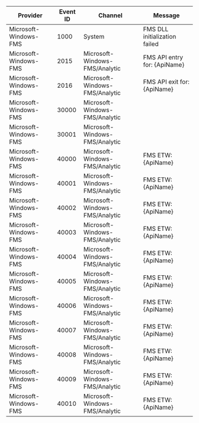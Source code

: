 Provider               |  Event ID  |  Channel                         |  Message
-----------------------|------------|----------------------------------|-------------------------------
Microsoft-Windows-FMS  |  1000      |  System                          |  FMS DLL initialization failed
Microsoft-Windows-FMS  |  2015      |  Microsoft-Windows-FMS/Analytic  |  FMS API entry for: {ApiName}
Microsoft-Windows-FMS  |  2016      |  Microsoft-Windows-FMS/Analytic  |  FMS API exit for: {ApiName}
Microsoft-Windows-FMS  |  30000     |  Microsoft-Windows-FMS/Analytic  |
Microsoft-Windows-FMS  |  30001     |  Microsoft-Windows-FMS/Analytic  |
Microsoft-Windows-FMS  |  40000     |  Microsoft-Windows-FMS/Analytic  |  FMS ETW: {ApiName}
Microsoft-Windows-FMS  |  40001     |  Microsoft-Windows-FMS/Analytic  |  FMS ETW: {ApiName}
Microsoft-Windows-FMS  |  40002     |  Microsoft-Windows-FMS/Analytic  |  FMS ETW: {ApiName}
Microsoft-Windows-FMS  |  40003     |  Microsoft-Windows-FMS/Analytic  |  FMS ETW: {ApiName}
Microsoft-Windows-FMS  |  40004     |  Microsoft-Windows-FMS/Analytic  |  FMS ETW: {ApiName}
Microsoft-Windows-FMS  |  40005     |  Microsoft-Windows-FMS/Analytic  |  FMS ETW: {ApiName}
Microsoft-Windows-FMS  |  40006     |  Microsoft-Windows-FMS/Analytic  |  FMS ETW: {ApiName}
Microsoft-Windows-FMS  |  40007     |  Microsoft-Windows-FMS/Analytic  |  FMS ETW: {ApiName}
Microsoft-Windows-FMS  |  40008     |  Microsoft-Windows-FMS/Analytic  |  FMS ETW: {ApiName}
Microsoft-Windows-FMS  |  40009     |  Microsoft-Windows-FMS/Analytic  |  FMS ETW: {ApiName}
Microsoft-Windows-FMS  |  40010     |  Microsoft-Windows-FMS/Analytic  |  FMS ETW: {ApiName}